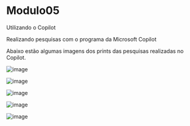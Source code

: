 # Modulo05
Utilizando o Copilot

Realizando pesquisas com o programa da Microsoft Copilot

Abaixo estão algumas imagens dos prints das pesquisas realizadas no Copilot.

![image](https://github.com/nathan-duarte/Modulo05/assets/70297725/7399cb11-8cb7-4277-a46c-6e84d6a28716)

![image](https://github.com/nathan-duarte/Modulo05/assets/70297725/0a95fbc9-6ddc-4275-ad83-024b5ba17166)

![image](https://github.com/nathan-duarte/Modulo05/assets/70297725/a461a9d5-8d5f-4ed5-8b44-cbe88c4e6c7d)

![image](https://github.com/nathan-duarte/Modulo05/assets/70297725/57741aa2-99eb-482a-b466-5e2b0da9faea)

![image](https://github.com/nathan-duarte/Modulo05/assets/70297725/bd90c747-eb03-48ac-955f-873b7fb2cffb)





